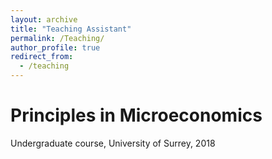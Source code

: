 ```yaml
---
layout: archive
title: "Teaching Assistant"
permalink: /Teaching/
author_profile: true
redirect_from:
  - /teaching
---
```

# Principles in Microeconomics <br>
Undergraduate course, University of Surrey, 2018
